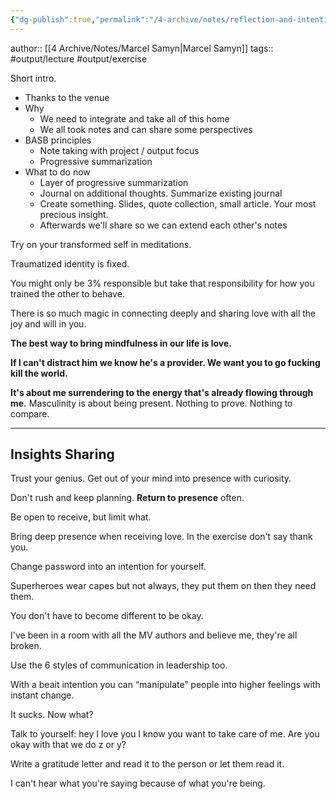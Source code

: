 ```yaml
---
{"dg-publish":true,"permalink":"/4-archive/notes/reflection-and-intention-session-my-tribe-event/"}
---
```


author:: [[4 Archive/Notes/Marcel Samyn\|Marcel Samyn]]
tags:: #output/lecture #output/exercise 

Short intro.
- Thanks to the venue
- Why
	- We need to integrate and take all of this home
	- We all took notes and can share some perspectives
- BASB principles
	- Note taking with project / output focus
	- Progressive summarization
- What to do now
	- Layer of progressive summarization
	- Journal on additional thoughts. Summarize existing journal
	- Create something. Slides, quote collection, small article. Your most precious insight.
	- Afterwards we'll share so we can extend each other's notes

Try on your transformed self in meditations.

Traumatized identity is fixed.

You might only be 3% responsible but take that responsibility for how you trained the other to behave.

There is so much magic in connecting deeply and sharing love with all the joy and will in you.

**The best way to bring mindfulness in our life is love.**

**If I can't distract him we know he's a provider. We want you to go fucking kill the world.**

**It's about me surrendering to the energy that's already flowing through me.** Masculinity is about being present. Nothing to prove. Nothing to compare.

----

## Insights Sharing
Trust your genius. Get out of your mind into presence with curiosity.

Don't rush and keep planning. **Return to presence** often.

Be open to receive, but limit what.

Bring deep presence when receiving love. In the exercise don't say thank you.

Change password into an intention for yourself.

Superheroes wear capes but not always, they put them on then they need them.

You don't have to become different to be okay.

I've been in a room with all the MV authors and believe me, they're all broken.

Use the 6 styles of communication in leadership too.

With a beait intention you can “manipulate” people into higher feelings with instant change.

It sucks. Now what?

Talk to yourself: hey I love you I know you want to take care of me. Are you okay with that we do z or y?

Write a gratitude letter and read it to the person or let them read it.

I can't hear what you're saying because of what you're being.

